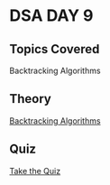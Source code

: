 # DSA DAY 9

## Topics Covered

Backtracking Algorithms

## Theory

[Backtracking Algorithms](https://github.com/py93/DSA-for-Interviews-GirlScript-EOP/blob/master/Day%209/Backtracking%20Algorithm.pptx?raw=true)


## Quiz

[Take the Quiz](https://forms.gle/oTwnCsKhtj6YV57t9)
